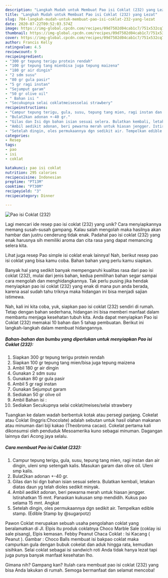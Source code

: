 ```yaml
---
description: "Langkah Mudah untuk Membuat Pao isi Coklat (232) yang Lezat"
title: "Langkah Mudah untuk Membuat Pao isi Coklat (232) yang Lezat"
slug: 704-langkah-mudah-untuk-membuat-pao-isi-coklat-232-yang-lezat
date: 2020-07-22T09:52:03.574Z
image: https://img-global.cpcdn.com/recipes/09d7502d04cab1c7/751x532cq70/pao-isi-coklat-232-foto-resep-utama.jpg
thumbnail: https://img-global.cpcdn.com/recipes/09d7502d04cab1c7/751x532cq70/pao-isi-coklat-232-foto-resep-utama.jpg
cover: https://img-global.cpcdn.com/recipes/09d7502d04cab1c7/751x532cq70/pao-isi-coklat-232-foto-resep-utama.jpg
author: Francis Kelly
ratingvalue: 4.5
reviewcount: 9
recipeingredient:
- "300 gr tepung terigu protein rendah"
- "100 gr tepung tang mienbisa juga tepung maizena"
- "180 gr air dingin"
- "2 sdm susu"
- "80 gr gula pasir"
- "5 gr ragi instan"
- "Sejumput garam"
- "50 gr olive oil"
- " Bahan isi "
- "Secukupnya selai coklatmeisesselai strawbery"
recipeinstructions:
- "Campur tepung terigu, gula, susu, tepung tang mien, ragi instan dan air dingin, uleni smp setengah kalis. Masukan garam dan olive oil. Uleni smp kalis."
- "Bulat2kan adonan +-40 gr."
- "Gilas dan Isi dgn bahan isian sesuai selera. Bulatkan kembali, letakan diatas daun yg telah dioles sedikit minyak."
- "Ambil aedikit adonan, beri pewarna merah untuk hiasan jengger. Istirahatkan 15 mnt. Panaskan kukusan smp mendidih. Kukus pao selama 15 mnt. Angkat"
- "Setelah dingin, oles permukaannya dgn sedikit air. Tempelkan edible stamp. (Edible Stamp by @sugarpotz)"
categories:
- Resep
tags:
- pao
- isi
- coklat

katakunci: pao isi coklat 
nutrition: 295 calories
recipecuisine: Indonesian
preptime: "PT13M"
cooktime: "PT30M"
recipeyield: "3"
recipecategory: Dinner

---
```



![Pao isi Coklat (232)](https://img-global.cpcdn.com/recipes/09d7502d04cab1c7/751x532cq70/pao-isi-coklat-232-foto-resep-utama.jpg)

Lagi mencari ide resep pao isi coklat (232) yang unik? Cara menyiapkannya memang susah-susah gampang. Kalau salah mengolah maka hasilnya akan hambar dan justru cenderung tidak enak. Padahal pao isi coklat (232) yang enak harusnya sih memiliki aroma dan cita rasa yang dapat memancing selera kita.

Lihat juga resep Pao simple isi coklat enak lainnya! Nah, berikut resep pao isi coklat yang bisa kamu coba. Bahan bahan yang perlu kamu siapkan.

Banyak hal yang sedikit banyak mempengaruhi kualitas rasa dari pao isi coklat (232), mulai dari jenis bahan, kedua pemilihan bahan segar sampai cara mengolah dan menghidangkannya. Tak perlu pusing jika hendak menyiapkan pao isi coklat (232) yang enak di mana pun anda berada, karena asal sudah tahu triknya maka hidangan ini bisa menjadi sajian istimewa.


Nah, kali ini kita coba, yuk, siapkan pao isi coklat (232) sendiri di rumah. Tetap dengan bahan sederhana, hidangan ini bisa memberi manfaat dalam membantu menjaga kesehatan tubuh kita. Anda dapat menyiapkan Pao isi Coklat (232) memakai 10 bahan dan 5 tahap pembuatan. Berikut ini langkah-langkah dalam membuat hidangannya.

<!--inarticleads1-->

##### Bahan-bahan dan bumbu yang diperlukan untuk menyiapkan Pao isi Coklat (232):

1. Siapkan 300 gr tepung terigu protein rendah
1. Siapkan 100 gr tepung tang mien/bisa juga tepung maizena
1. Ambil 180 gr air dingin
1. Gunakan 2 sdm susu
1. Gunakan 80 gr gula pasir
1. Ambil 5 gr ragi instan
1. Gunakan Sejumput garam
1. Sediakan 50 gr olive oil
1. Ambil  Bahan isi :
1. Sediakan Secukupnya selai coklat/meises/selai strawbery


Tuangkan ke dalam wadah berbentuk kotak atau persegi panjang. Cokelat atau Coklat (Inggris:Chocolate) adalah sebutan untuk hasil olahan makanan atau minuman dari biji kakao (Theobroma cacao). Cokelat pertama kali dikonsumsi oleh penduduk Mesoamerika kuno sebagai minuman. Dagangan lainnya dari Acong jaya selalu. 

<!--inarticleads2-->

##### Cara membuat Pao isi Coklat (232):

1. Campur tepung terigu, gula, susu, tepung tang mien, ragi instan dan air dingin, uleni smp setengah kalis. Masukan garam dan olive oil. Uleni smp kalis.
1. Bulat2kan adonan +-40 gr.
1. Gilas dan Isi dgn bahan isian sesuai selera. Bulatkan kembali, letakan diatas daun yg telah dioles sedikit minyak.
1. Ambil aedikit adonan, beri pewarna merah untuk hiasan jengger. Istirahatkan 15 mnt. Panaskan kukusan smp mendidih. Kukus pao selama 15 mnt. Angkat
1. Setelah dingin, oles permukaannya dgn sedikit air. Tempelkan edible stamp. (Edible Stamp by @sugarpotz)


Pawon Coklat merupakan sebuah usaha pengolahan coklat yang beralamatkan di Jl. Elpis itu produk coklatnya Choco Marble Sale (coklay isi sale pisang), Elpis kemasan. Febby Peanut Chaca Coklat : Isi Kacang ( Peanut ). Gambar : Choco Balls  membuat isi bakpao coklat maka campurkan gula dengan bubuk cokelat dan aduk hingga rata, kemudian sisihkan. Selai coklat sebagai isi sandwich roti Anda tidak hanya lezat tapi juga punya banyak manfaat kesehatan lho. 

Gimana nih? Gampang kan? Itulah cara membuat pao isi coklat (232) yang bisa Anda lakukan di rumah. Semoga bermanfaat dan selamat mencoba!
